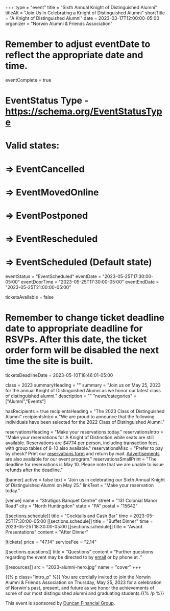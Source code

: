 +++
type          = "event"
title         = "Sixth Annual Knight of Distinguished Alumni"
titleAlt      = "Join Us in Celebrating a Knight of Distinguished Alumni"
shortTitle    = "A Knight of Distinguished Alumni"
date          = 2023-03-17T12:00:00-05:00
organizer     = "Norwin Alumni & Friends Association"
# Remember to adjust eventDate to reflect the appropriate date and time.
eventComplete = true
# EventStatus Type - https://schema.org/EventStatusType
# Valid states:
# => EventCancelled
# => EventMovedOnline
# => EventPostponed
# => EventRescheduled
# => EventScheduled (Default state)
eventStatus = "EventScheduled"
eventDate     = "2023-05-25T17:30:00-05:00"
eventDoorTime = "2023-05-25T17:30:00-05:00"
eventEndDate  = "2023-05-25T21:00:00-05:00"

ticketsAvailable = false
# Remember to change ticket deadline date to appropriate deadline for RSVPs. After this date, the ticket order form will be disabled the next time the site is built.
ticketsDeadlineDate = 2023-05-10T18:46:01-05:00

class = 2023
summaryHeading = ""
summary = "Join us on May 25, 2023 for the annual Knight of Distinguished Alumni as we honor our latest class of distinguished alumni."
description   = ""
"news/categories" = ["Alumni","Events"]

hasRecipients      = true
recipientsHeading = "The 2023 Class of Distinguished Alumni"
recipientsIntro   = "We are proud to announce that the following individuals have been selected for the 2022 Class of Distinguished Alumni."

reservationsHeading = "Make your reservations today."
reservationsIntro = "Make your reservations for A Knight of Distinction while seats are still available. Reservations are *$47.14* per person, including transaction fees, with group tables of 8-10 also available."
reservationsMisc = "Prefer to pay by check? Print our <a href='knight-of-distinguished-alumni-reservation-form.pdf' class='link--pdf' target='_blank'>reservations form</a> and return by mail. <a href='knight-of-distinguished-alumni-advertisements.pdf' class='link--pdf' target='_blank'>Advertisements</a> are also available for our event program."
reservationsSmallPrint = "The deadline for reservations is May 10. Please note that we are unable to issue refunds after the deadline."

[banner]
  active = false
  text = "Join us in celebrating our Sixth Annual Knight of Distinguished Alumni on May 25."
  linkText = "Make your reservation today."

[venue]
  name   = "Stratigos Banquet Centre"
  street = "131 Colonial Manor Road"
  city   = "North Huntingdon"
  state  = "PA"
  postal = "15642"

[[sections.schedule]]
  title = "Cocktails and Cash Bar"
  time  = 2023-05-25T17:30:00-05:00
[[sections.schedule]]
  title = "Buffet Dinner"
  time  = 2023-05-25T18:30:00-05:00
[[sections.schedule]]
  title   = "Award Presentations"
  content = "After Dinner"

[tickets]
  price        = "47.14"
  serviceFee   = "2.14"

[[sections.questions]]
  title   = "Questions"
  content = "Further questions regarding the event may be directed to <FIRST> <LAST> by [email](mailto:alumni@nsdcf.org) or by phone at <PHONE>."

[[resources]]
  src  = "2023-alumni-hero.jpg"
  name = "cover"
+++

{{% p class="intro_p" %}}
You are cordially invited to join the Norwin Alumni & Friends Association on Thursday, May 25, 2023 for a celebration of Norwin's past, present, and future as we honor the achievements of some of our most distinguished alumni and graduating students.{{% /p %}}

This event is sponsored by [Duncan Financial Group](https://duncangrp.com).
